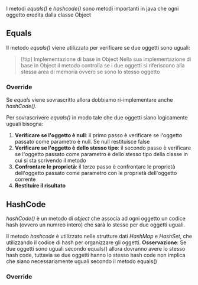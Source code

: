 I metodi *equals()* e *hashcode()* sono metodi importanti in java che ogni oggetto eredita dalla classe Object

## Equals
Il metodo *equals()* viene utilizzato per verificare se due oggetti sono uguali:
>[!tip] Implementazione di base in Object
>Nella sua implementazione  di base in Object il metodo controlla se i due oggetti si riferiscono alla stessa area di memoria ovvero se sono lo stesso oggetto

### Override
Se *equals* viene sovrascritto allora dobbiamo ri-implementare anche *hashCode()*.

Per sovrascrivere *equals()* in modo tale che due oggetti siano logicamente uguali bisogna:
1) **Verificare se l'oggetto è null**: il primo passo è verificare se l'oggetto passato come parametro è null. Se null restituisce false
2) **Verificare se l'oggetto è dello stesso tipo**: il secondo passo è verificare se l'oggetto passato come parametro  è dello stesso tipo della classe in cui  si sta scrivendo il metodo
3) **Confrontare le proprietà**: il terzo passo è confrontare le proprietà dell'oggetto passato come parametro con le proprietà dell'oggetto corrente
4) **Restituire il risultato**

## HashCode
*hashCode()* è un metodo di *object* che associa ad ogni oggetto un codice hash (ovvero un numreo intero) che sarà lo stesso per due oggetti uguali.

Il metodo *hashcode* è utilizzato nelle strutture dati *HashMap* e *HashSet*, che utilizzando il codice di hash per organizzare gli oggetti.
**Osservazione**: Se due oggetti sono uguali secondo equals() allora dovranno avere lo stesso hash code, tuttavia se due oggetti hanno lo stesso hash code non implica che siano necessariamente uguali secondo il metodo equals()

### Override
